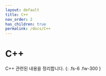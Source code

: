 ```yaml
---
layout: default
title: C++
nav_order: 2
has_children: true
permalink: /docs/C++
---
```


# C++
C++ 관련된 내용을 정리합니다.
{: .fs-6 .fw-300 }